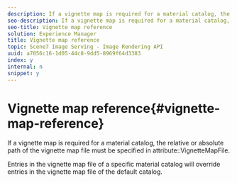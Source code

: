```yaml
---
description: If a vignette map is required for a material catalog, the relative or absolute path of the vignette map file must be specified in attribute VignetteMapFile.
seo-description: If a vignette map is required for a material catalog, the relative or absolute path of the vignette map file must be specified in attribute VignetteMapFile.
seo-title: Vignette map reference
solution: Experience Manager
title: Vignette map reference
topic: Scene7 Image Serving - Image Rendering API
uuid: a7056c16-1d05-44c8-9dd5-8969f64d3383
index: y
internal: n
snippet: y
---
```


# Vignette map reference{#vignette-map-reference}

If a vignette map is required for a material catalog, the relative or absolute path of the vignette map file must be specified in attribute::VignetteMapFile.

Entries in the vignette map file of a specific material catalog will override entries in the vignette map file of the default catalog. 
